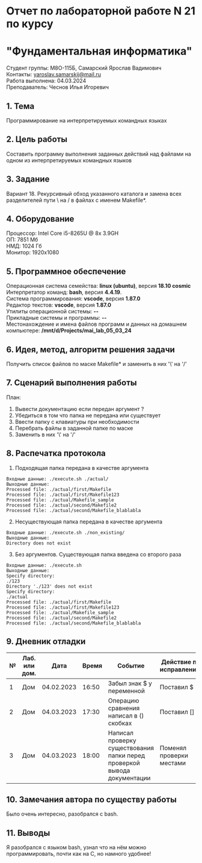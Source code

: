 # Отчет по лабораторной работе N 21 по курсу
# "Фундаментальная информатика"

Студент группы: M8О-115Б, Самарский Ярослав Вадимович\
Контакты: yaroslav.samarskij@mail.ru \
Работа выполнена: 04.03.2024\
Преподаватель: Чеснов Илья Игоревич

## 1. Тема

Программирование на интерпретируемых командных языках

## 2. Цель работы

Составить программу выполнения заданных действий над файлами на одном из интерпретируемых командных языков

## 3. Задание

Вариант 18. Рекурсивный обход указанного каталога и замена всех разделителей пути \\ на / в файлах с именем Makefile*.

## 4. Оборудование

Процессор: Intel Core i5-8265U @ 8x 3.9GH\
ОП: 7851 Мб\
НМД: 1024 Гб\
Монитор: 1920x1080

## 5. Программное обеспечение

Операционная система семейства: **linux (ubuntu)**, версия **18.10 cosmic**\
Интерпретатор команд: **bash**, версия **4.4.19**.\
Система программирования: **vscode**, версия **1.87.0**\
Редактор текстов: **vscode**, версия **1.87.0**\
Утилиты операционной системы: **--**\
Прикладные системы и программы: **--**\
Местонахождение и имена файлов программ и данных на домашнем компьютере: **/mnt/d/Projects/mai_lab_05_03_24**

## 6. Идея, метод, алгоритм решения задачи

Получить список файлов по маске Makefile* и заменить в них '\\' на '/'

## 7. Сценарий выполнения работы

План:
1. Вывести документацию если передан аргумент ?
2. Убедиться в том что папка не передана или существует
3. Ввести папку с клавиатуры при необходимости
4. Перебрать файлы в заданной папке по маске
5. Заменить в них '\\' на '/'

## 8. Распечатка протокола

1. Подходящая папка передана в качестве аргумента
```
Входные данные: ./execute.sh ./actual/
Выходные данные:
Processed file: ./actual/first/Makefile
Processed file: ./actual/first/Makefile123
Processed file: ./actual/Makefile_sample
Processed file: ./actual/second/Makefile2
Processed file: ./actual/second/Makefile_blablabla
```

2. Несуществующая папка передана в качестве аргумента
```
Входные данные: ./execute.sh ./non_existing/
Выходные данные:
Directory does not exist
```

3. Без аргументов. Существующая папка введена со второго раза
```
Входные данные: ./execute.sh
Выходные данные:
Specify directory: 
./123
Directory './123' does not exist
Specify directory:
./actual
Processed file: ./actual/first/Makefile
Processed file: ./actual/first/Makefile123
Processed file: ./actual/Makefile_sample
Processed file: ./actual/second/Makefile2
Processed file: ./actual/second/Makefile_blablabla
```

## 9. Дневник отладки

| № | Лаб. или дом. | Дата       | Время     | Событие                                                                  | Действие по исправлению  | Примечание       |
|---|---------------|------------|-----------|--------------------------------------------------------------------------|--------------------------|------------------|
|1  | Дом           | 04.02.2023 | 16:50     | Забыл знак $ у переменной                                                | Поставил $               | Фатальная ошибка |
|2  | Дом           | 04.03.2023 | 17:30     | Операцию сравнения написал в () скобках                                  | Поставил []              |                  |
|3  | Дом           | 04.03.2023 | 18:00     | Написал проверку существования папки перед проверкой вывода документации | Поменял проверки местами | Глупая ошибка    |

## 10. Замечания автора по существу работы

Было очень интересно, разобрался с bash.

## 11. Выводы

Я разобрался с языком bash, узнал что на нём можно программировать, почти как на C, но намного удобнее!


